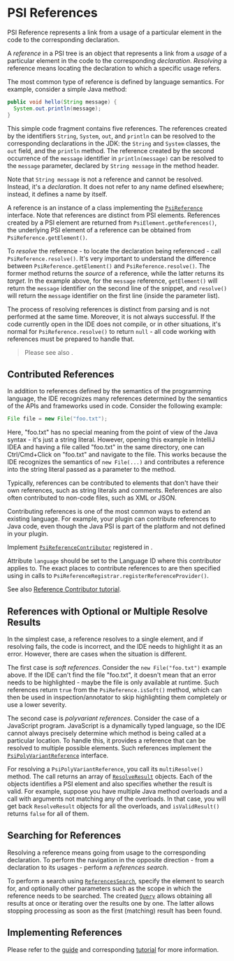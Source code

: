 <!-- Copyright 2000-2025 JetBrains s.r.o. and contributors. Use of this source code is governed by the Apache 2.0 license. -->

# PSI References

<link-summary>PSI Reference represents a link from a usage of a particular element in the code to the corresponding declaration.</link-summary>

A *reference* in a PSI tree is an object that represents a link from a *usage* of a particular element in the code to the corresponding *declaration*. *Resolving* a reference means locating the declaration to which a specific usage refers.

The most common type of reference is defined by language semantics.
For example, consider a simple Java method:

```java
public void hello(String message) {
  System.out.println(message);
}
```

This simple code fragment contains five references.
The references created by the identifiers `String`, `System`, `out`, and `println` can be resolved to the corresponding declarations in the JDK: the `String` and `System` classes, the `out` field, and the `println` method.
The reference created by the second occurrence of the `message` identifier in `println(message)` can be resolved to the `message` parameter, declared by `String message` in the method header.

Note that `String message` is not a reference and cannot be resolved.
Instead, it's a _declaration_.
It does not refer to any name defined elsewhere; instead, it defines a name by itself.

A reference is an instance of a class implementing the [`PsiReference`](%gh-ic%/platform/core-api/src/com/intellij/psi/PsiReference.java) interface.
Note that references are distinct from PSI elements.
References created by a PSI element are returned from `PsiElement.getReferences()`, the underlying PSI element of a reference can be obtained from `PsiReference.getElement()`.

To *resolve* the reference - to locate the declaration being referenced - call `PsiReference.resolve()`.
It's very important to understand the difference between `PsiReference.getElement()` and `PsiReference.resolve()`.
The former method returns the _source_ of a reference, while the latter returns its _target_.
In the example above, for the `message` reference, `getElement()` will return the `message` identifier on the second line of the snippet, and `resolve()` will return the `message` identifier on the first line (inside the parameter list).

The process of resolving references is distinct from parsing and is not performed at the same time.
Moreover, it is not always successful.
If the code currently open in the IDE does not compile, or in other situations, it's normal for `PsiReference.resolve()` to return `null` - all code working with references must be prepared to handle that.

> Please see also [](psi_performance.md#cache-results-of-heavy-computations).
>

## Contributed References

In addition to references defined by the semantics of the programming language, the IDE recognizes many references determined by the semantics of the APIs and frameworks used in code.
Consider the following example:

```java
File file = new File("foo.txt");
```

Here, "foo.txt" has no special meaning from the point of view of the Java syntax - it's just a string literal.
However, opening this example in IntelliJ IDEA and having a file called "foo.txt" in the same directory, one can <shortcut>Ctrl/Cmd+Click</shortcut> on "foo.txt" and navigate to the file.
This works because the IDE recognizes the semantics of `new File(...)` and contributes a reference into the string literal passed as a parameter to the method.

Typically, references can be contributed to elements that don't have their own references, such as string literals and comments.
References are also often contributed to non-code files, such as XML or JSON.

Contributing references is one of the most common ways to extend an existing language.
For example, your plugin can contribute references to Java code, even though the Java PSI is part of the platform and not defined in your plugin.

Implement [`PsiReferenceContributor`](%gh-ic%/platform/core-api/src/com/intellij/psi/PsiReferenceContributor.java) registered in <include from="snippets.topic" element-id="ep"><var name="ep" value="com.intellij.psi.referenceContributor"/></include>.

Attribute `language` should be set to the Language ID where this contributor applies to.
The exact places to contribute references to are then specified using [](element_patterns.md) in calls to `PsiReferenceRegistrar.registerReferenceProvider()`.

See also [Reference Contributor tutorial](reference_contributor.md).

## References with Optional or Multiple Resolve Results

In the simplest case, a reference resolves to a single element, and if resolving fails, the code is incorrect, and the IDE needs to highlight it as an error.
However, there are cases when the situation is different.

The first case is *soft references*.
Consider the `new File("foo.txt")` example above.
If the IDE can't find the file "foo.txt", it doesn't mean that an error needs to be highlighted - maybe the file is only available at runtime.
Such references return `true` from the `PsiReference.isSoft()` method, which can then be used in inspection/annotator to skip highlighting them completely or use a lower severity.

The second case is *polyvariant references*.
Consider the case of a JavaScript program.
JavaScript is a dynamically typed language, so the IDE cannot always precisely determine which method is being called at a particular location.
To handle this, it provides a reference that can be resolved to multiple possible elements.
Such references implement the [`PsiPolyVariantReference`](%gh-ic%/platform/core-api/src/com/intellij/psi/PsiPolyVariantReference.java) interface.

For resolving a `PsiPolyVariantReference`, you call its `multiResolve()` method.
The call returns an array of [`ResolveResult`](%gh-ic%/platform/core-api/src/com/intellij/psi/ResolveResult.java) objects.
Each of the objects identifies a PSI element and also specifies whether the result is valid.
For example, suppose you have multiple Java method overloads and a call with arguments not matching any of the overloads.
In that case, you will get back `ResolveResult` objects for all the overloads, and `isValidResult()` returns `false` for all of them.

## Searching for References

Resolving a reference means going from usage to the corresponding declaration.
To perform the navigation in the opposite direction - from a declaration to its usages - perform a _references search_.

To perform a search using [`ReferencesSearch`](%gh-ic%/platform/indexing-api/src/com/intellij/psi/search/searches/ReferencesSearch.java), specify the element to search for, and optionally other parameters such as the scope in which the reference needs to be searched.
The created [`Query`](%gh-ic%/platform/core-api/src/com/intellij/util/Query.kt) allows obtaining all results at once or iterating over the results one by one.
The latter allows stopping processing as soon as the first (matching) result has been found.

## Implementing References

Please refer to the [guide](references_and_resolve.md) and corresponding [tutorial](reference_contributor.md) for more information.
